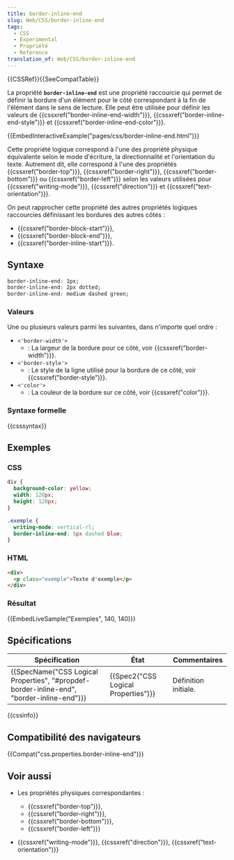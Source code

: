 ```yaml
---
title: border-inline-end
slug: Web/CSS/border-inline-end
tags:
  - CSS
  - Experimental
  - Propriété
  - Reference
translation_of: Web/CSS/border-inline-end
---
```

{{CSSRef}}{{SeeCompatTable}}

La propriété **`border-inline-end`** est une propriété raccourcie qui permet de définir la bordure d'un élément pour le côté correspondant à la fin de l'élément dans le sens de lecture. Elle peut être utilisée pour définir les valeurs de {{cssxref("border-inline-end-width")}}, {{cssxref("border-inline-end-style")}} et {{cssxref("border-inline-end-color")}}.

{{EmbedInteractiveExample("pages/css/border-inline-end.html")}}

Cette propriété logique correspond à l'une des propriété physique équivalente selon le mode d'écriture, la directionnalité et l'orientation du texte. Autrement dit, elle correspond à l'une des propriétés {{cssxref("border-top")}}, {{cssxref("border-right")}}, {{cssxref("border-bottom")}} ou {{cssxref("border-left")}} selon les valeurs utilisées pour {{cssxref("writing-mode")}}, {{cssxref("direction")}} et {{cssxref("text-orientation")}}.

On peut rapprocher cette propriété des autres propriétés logiques raccourcies définissant les bordures des autres côtés :

- {{cssxref("border-block-start")}},
- {{cssxref("border-block-end")}},
- {{cssxref("border-inline-start")}}.

## Syntaxe

```css
border-inline-end: 1px;
border-inline-end: 2px dotted;
border-inline-end: medium dashed green;
```

### Valeurs

Une ou plusieurs valeurs parmi les suivantes, dans n'importe quel ordre :

- `<'border-width'>`
  - : La largeur de la bordure pour ce côté, voir {{cssxref("border-width")}}.
- `<'border-style'>`
  - : Le style de la ligne utilisé pour la bordure de ce côté, voir {{cssxref("border-style")}}.
- `<'color'>`
  - : La couleur de la bordure sur ce côté, voir {{cssxref("color")}}.

### Syntaxe formelle

{{csssyntax}}

## Exemples

### CSS

```css
div {
  background-color: yellow;
  width: 120px;
  height: 120px;
}

.exemple {
  writing-mode: vertical-rl;
  border-inline-end: 5px dashed blue;
}
```

### HTML

```html
<div>
  <p class="exemple">Texte d'exemple</p>
</div>
```

### Résultat

{{EmbedLiveSample("Exemples", 140, 140)}}

## Spécifications

| Spécification                                                                                                            | État                                             | Commentaires         |
| ------------------------------------------------------------------------------------------------------------------------ | ------------------------------------------------ | -------------------- |
| {{SpecName("CSS Logical Properties", "#propdef-border-inline-end", "border-inline-end")}} | {{Spec2("CSS Logical Properties")}} | Définition initiale. |

{{cssinfo}}

## Compatibilité des navigateurs

{{Compat("css.properties.border-inline-end")}}

## Voir aussi

- Les propriétés physiques correspondantes :

  - {{cssxref("border-top")}},
  - {{cssxref("border-right")}},
  - {{cssxref("border-bottom")}},
  - {{cssxref("border-left")}}

- {{cssxref("writing-mode")}}, {{cssxref("direction")}}, {{cssxref("text-orientation")}}
